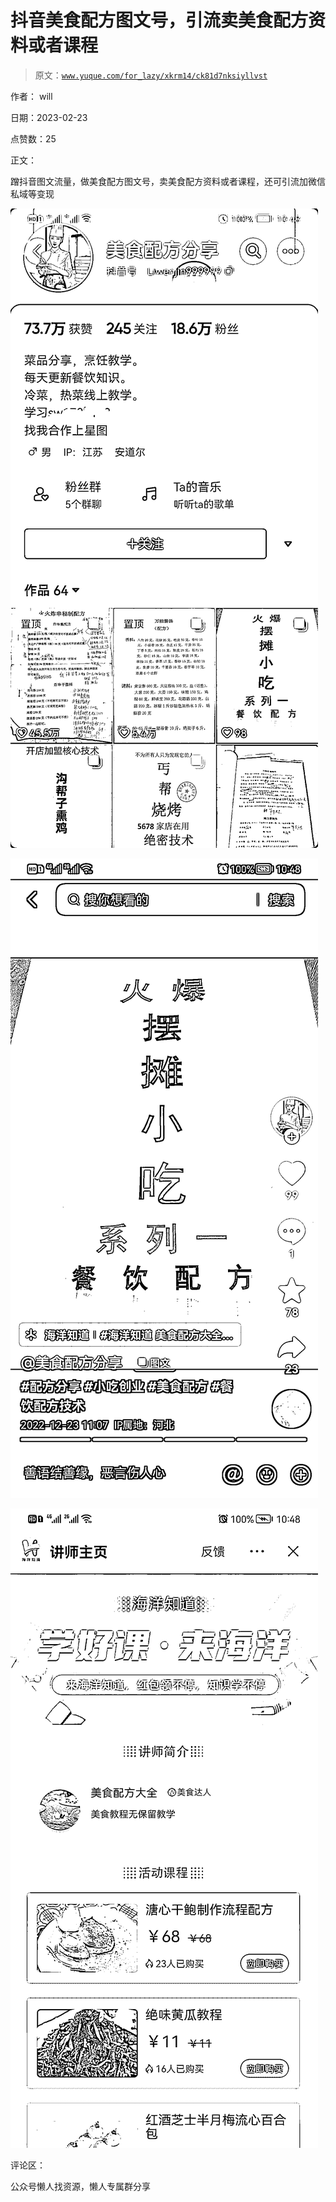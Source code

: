 # 抖音美食配方图文号，引流卖美食配方资料或者课程

> 原文：[`www.yuque.com/for_lazy/xkrm14/ck81d7nksiyllvst`](https://www.yuque.com/for_lazy/xkrm14/ck81d7nksiyllvst)



作者： will



日期：2023-02-23



点赞数：25



正文：



蹭抖音图文流量，做美食配方图文号，卖美食配方资料或者课程，还可引流加微信私域等变现



![](img/92bcd4676b109684fb56d86c8773b2a8.png)  

![](img/34727afcbe025e4ce3e298107e358bab.png)  

![](img/62d364413bbbcfa0a8e341ffb729b289.png)  

评论区：



公众号懒人找资源，懒人专属群分享


